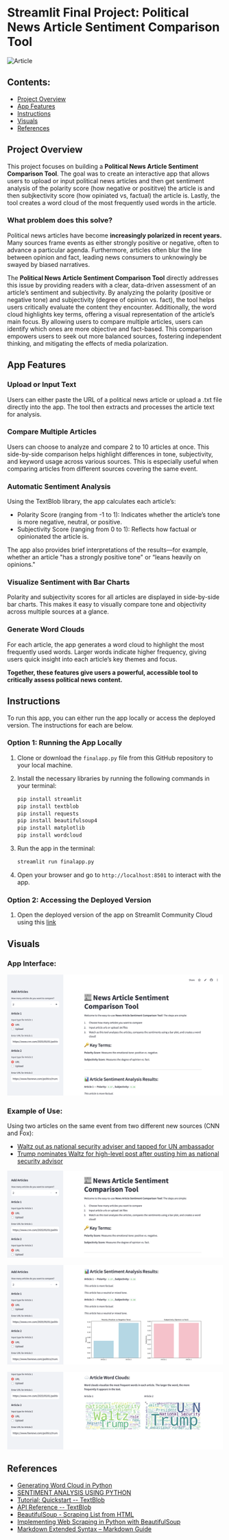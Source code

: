 # Streamlit Final Project: Political News Article Sentiment Comparison Tool

![Article](images/TitlePicture.png)

## Contents: 
- [Project Overview](#project-overview)
- [App Features](#app-features)
- [Instructions](#instructions)
- [Visuals](#visuals)
- [References](#references)

## Project Overview 
This project focuses on building a **Political News Article Sentiment Comparison Tool**. The goal was to create an interactive app that allows users to upload or input political news articles and then get sentiment analysis of the polarity score (how negative or posititve) the article is and then subjkectivity score (how opiniated vs, factual) the article is. Lastly, the tool creates a word cloud of the most frequently used words in the article. 

### What problem does this solve? 
Political news articles have become **increasingly polarized in recent years.** Many sources frame events as either strongly positive or negative, often to advance a particular agenda. Furthermore, articles often blur the line between opinion and fact, leading news consumers to unknowingly be swayed by biased narratives. 

The **Political News Article Sentiment Comparison Tool** directly addresses this issue by providing readers with a clear, data-driven assessment of an article’s sentiment and subjectivity. By analyzing the polarity (positive or negative tone) and subjectivity (degree of opinion vs. fact), the tool helps users critically evaluate the content they encounter. Additionally, the word cloud highlights key terms, offering a visual representation of the article’s main focus. By allowing users to compare multiple articles,  users can identify which ones are more objective and fact-based. This comparison empowers users to seek out more balanced sources, fostering independent thinking, and mitigating the effects of media polarization.

## App Features

### Upload or Input Text

Users can either paste the URL of a political news article or upload a .txt file directly into the app. The tool then extracts and processes the article text for analysis.

### Compare Multiple Articles

Users can choose to analyze and compare 2 to 10 articles at once. This side-by-side comparison helps highlight differences in tone, subjectivity, and keyword usage across various sources. This is especially useful when comparing articles from different sources covering the same event. 

### Automatic Sentiment Analysis

Using the TextBlob library, the app calculates each article’s:

- Polarity Score (ranging from -1 to 1): Indicates whether the article’s tone is more negative, neutral, or positive.
- Subjectivity Score (ranging from 0 to 1): Reflects how factual or opinionated the article is.

The app also provides brief interpretations of the results—for example, whether an article "has a strongly positive tone" or “leans heavily on opinions."

### Visualize Sentiment with Bar Charts

Polarity and subjectivity scores for all articles are displayed in side-by-side bar charts. This makes it easy to visually compare tone and objectivity across multiple sources at a glance.

### Generate Word Clouds

For each article, the app generates a word cloud to highlight the most frequently used words. Larger words indicate higher frequency, giving users quick insight into each article’s key themes and focus.

**Together, these features give users a powerful, accessible tool to critically assess political news content.**

## Instructions 
To run this app, you can either run the app locally or access the deployed version. The instructions for each are below.  

### Option 1: Running the App Locally 

1. Clone or download the `finalapp.py` file from this GitHub repository to your local machine.

2. Install the necessary libraries by running the following commands in your terminal:

    ```bash
    pip install streamlit
    pip install textblob
    pip install requests
    pip install beautifulsoup4
    pip install matplotlib
    pip install wordcloud
    ```

3. Run the app in the terminal:
    ```bash
    streamlit run finalapp.py
    ```

4. Open your browser and go to `http://localhost:8501` to interact with the app.

### Option 2: Accessing the Deployed Version

1. Open the deployed version of the app on Streamlit Community Cloud using this [link](https://yamanaka-python-portfolio-rkb34gwgotslwkrqsrufdu.streamlit.app) 

## Visuals 

### App Interface:
![AppInterface](images/userinterface.png)

### Example of Use:  

Using two articles on the same event from two different new sources (CNN and Fox): 
- [Waltz out as national security adviser and tapped for UN ambassador](https://www.cnn.com/2025/05/01/politics/mike-waltz-national-security-adviser-depart)
- [Trump nominates Waltz for high-level post after ousting him as national security advisor](https://www.foxnews.com/politics/trump-nominates-waltz-high-level-post-after-ousting-him-national-security-advisor)

![ExamplePic1](images/example1.png)

![ExamplePic2](images/example2.png)

![ExamplePic3](images/example3.png)

## References
- [Generating Word Cloud in Python](https://www.geeksforgeeks.org/generating-word-cloud-python/)
- [SENTIMENT ANALYSIS USING PYTHON](https://www.newscatcherapi.com/blog/sentiment-analysis-using-python)
- [Tutorial: Quickstart -- TextBlob](https://textblob.readthedocs.io/en/dev/quickstart.html#quickstart)
- [API Reference -- TextBlob](https://textblob.readthedocs.io/en/dev/api_reference.html#textblob.blob.TextBlob.sentiment)
- [BeautifulSoup - Scraping List from HTML](https://www.geeksforgeeks.org/beautifulsoup-scraping-link-from-html/)
- [Implementing Web Scraping in Python with BeautifulSoup](https://www.geeksforgeeks.org/implementing-web-scraping-python-beautiful-soup/)
- [Markdown Extended Syntax – Markdown Guide](https://www.markdownguide.org/extended-syntax/)
